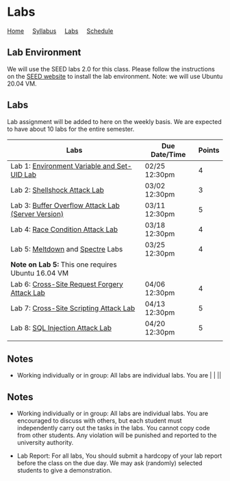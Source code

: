 # Labs

[Home](./index.md) &nbsp;&nbsp;&nbsp; [Syllabus](./syllabus.md)  &nbsp;&nbsp;&nbsp; [Labs](./labs.md) &nbsp;&nbsp;&nbsp; [Schedule](./schedule.md)

## Lab Environment

We will use the SEED labs 2.0 for this class. Please follow the instructions
on the [SEED website](https://seedsecuritylabs.org/labsetup.html) to install
the lab environment. Note: we will use Ubuntu 20.04 VM.

## Labs

Lab assignment will be added to here on the weekly basis. We are expected to have 
about 10 labs for the entire semester. 


| Labs   | Due Date/Time | Points |
| ---    | ---      | ---    |
| Lab 1: [Environment Variable and Set-UID Lab](https://seedsecuritylabs.org/Labs_20.04/Software/Environment_Variable_and_SetUID/)    |  02/25 12:30pm |  4  |
| Lab 2: [Shellshock Attack Lab](https://seedsecuritylabs.org/Labs_20.04/Software/Shellshock/)  | 03/02 12:30pm |  3  |
| Lab 3: [Buffer Overflow Attack Lab (Server Version)](https://seedsecuritylabs.org/Labs_20.04/Software/Buffer_Overflow_Server/)  |  03/11 12:30pm |  5  |
| Lab 4: [Race Condition Attack Lab](https://seedsecuritylabs.org/Labs_20.04/Software/Race_Condition/) | 03/18 12:30pm | 4 |
| Lab 5: [Meltdown](https://seedsecuritylabs.org/Labs_20.04/System/Meltdown_Attack/) and [Spectre](https://seedsecuritylabs.org/Labs_20.04/System/Spectre_Attack/) Labs| 03/25 12:30pm | 4 |
| **Note on Lab 5:** This one requires Ubuntu 16.04 VM |   | |
| Lab 6: [Cross-Site Request Forgery Attack Lab](https://seedsecuritylabs.org/Labs_20.04/Web/Web_CSRF_Elgg/) | 04/06 12:30pm | 4 |
| Lab 7: [Cross-Site Scripting Attack Lab](https://seedsecuritylabs.org/Labs_20.04/Web/Web_XSS_Elgg/) | 04/13 12:30pm | 5 |
| Lab 8: [SQL Injection Attack Lab](https://seedsecuritylabs.org/Labs_20.04/Web/Web_SQL_Injection/) | 04/20 12:30pm | 5 |
|  |   ||


## Notes

 - Working individually or in group: All labs are individual labs. You are 
|  |   ||


## Notes

 - Working individually or in group: All labs are individual labs. You are 
   encouraged to discuss with others, but each student must independently
   carry out the tasks in the labs. You cannot copy code from other students.
   Any violation will be punished and reported to the university authority.

 - Lab Report: For all labs, You should submit a hardcopy of your lab report
 before the class on the due day. We may ask (randomly) selected students to
 give a demonstration.
